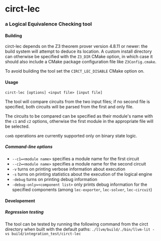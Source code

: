 # circt-lec
### a Logical Equivalence Checking tool
#### Building
circt-lec depends on the Z3 theorem prover version 4.8.11 or newer: the build
system will attempt to deduce its location. A custom install directory can
otherwise be specified with the `Z3_DIR` CMake option, in which case it should
also include a CMake package configuration file like `Z3Config.cmake`.

To avoid building the tool set the `CIRCT_LEC_DISABLE` CMake option on.

#### Usage
```circt-lec [options] <input file> [input file]```

The tool will compare circuits from the two input files; if no second file is
specified, both circuits will be parsed from the first and only file.

The circuits to be compared can be specified as their module's name with the
`c1` and `c2` options, otherwise the first module in the appropriate file will
be selected.

`comb` operations are currently supported only on binary state logic.

##### Command-line options
- `--c1=<module name>` specifies a module name for the first circuit
- `--c2=<module name>` specifies a module name for the second circuit
- `-v` turns on printing verbose information about execution
- `-s` turns on printing statistics about the execution of the logical engine
- `-debug` turns on printing debug information
- `-debug-only=<component list>` only prints debug information for the specified
  components (among `lec-exporter`, `lec-solver`, `lec-circuit`)

#### Developement
##### Regression testing
The tool can be tested by running the following command from the circt directory
when built with the default paths:
```./llvm/build/./bin/llvm-lit -vs build/integration_test/circt-lec```
